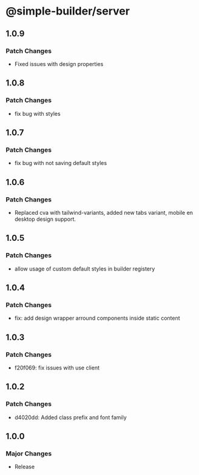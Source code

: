 # @simple-builder/server

## 1.0.9

### Patch Changes

- Fixed issues with design properties

## 1.0.8

### Patch Changes

- fix bug with styles

## 1.0.7

### Patch Changes

- fix bug with not saving default styles

## 1.0.6

### Patch Changes

- Replaced cva with tailwind-variants, added new tabs variant, mobile en desktop design support.

## 1.0.5

### Patch Changes

- allow usage of custom default styles in builder registery

## 1.0.4

### Patch Changes

- fix: add design wrapper arround components inside static content

## 1.0.3

### Patch Changes

- f20f069: fix issues with use client

## 1.0.2

### Patch Changes

- d4020dd: Added class prefix and font family

## 1.0.0

### Major Changes

- Release
